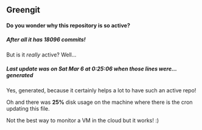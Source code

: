 ## Greengit

#### Do you wonder why this repository is so active?

##### After all it has 18096 commits!

But is it *really* active? Well...

##### Last update was on Sat Mar 6 at 0:25:06 when those lines were... generated

Yes, generated, because it certainly helps a lot to have such an active repo!

Oh and there was **25%** disk usage on the machine
where there is the cron updating this file.

Not the best way to monitor a VM in the cloud but it works! :)
